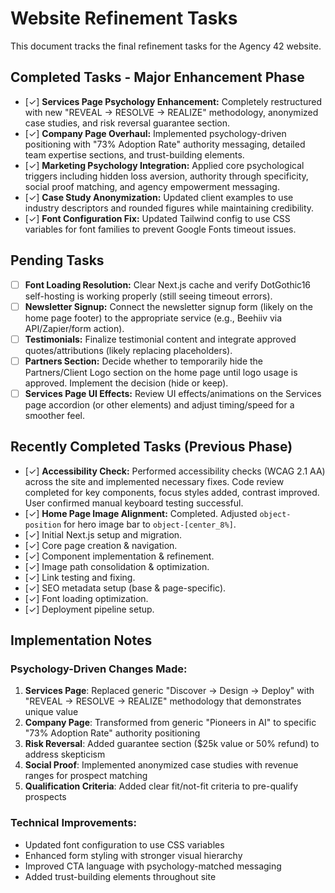 # Website Refinement Tasks

This document tracks the final refinement tasks for the Agency 42 website.

## Completed Tasks - Major Enhancement Phase

- [✓] **Services Page Psychology Enhancement:** Completely restructured with new "REVEAL → RESOLVE → REALIZE" methodology, anonymized case studies, and risk reversal guarantee section.
- [✓] **Company Page Overhaul:** Implemented psychology-driven positioning with "73% Adoption Rate" authority messaging, detailed team expertise sections, and trust-building elements.
- [✓] **Marketing Psychology Integration:** Applied core psychological triggers including hidden loss aversion, authority through specificity, social proof matching, and agency empowerment messaging.
- [✓] **Case Study Anonymization:** Updated client examples to use industry descriptors and rounded figures while maintaining credibility.
- [✓] **Font Configuration Fix:** Updated Tailwind config to use CSS variables for font families to prevent Google Fonts timeout issues.

## Pending Tasks

- [ ] **Font Loading Resolution:** Clear Next.js cache and verify DotGothic16 self-hosting is working properly (still seeing timeout errors).
- [ ] **Newsletter Signup:** Connect the newsletter signup form (likely on the home page footer) to the appropriate service (e.g., Beehiiv via API/Zapier/form action).
- [ ] **Testimonials:** Finalize testimonial content and integrate approved quotes/attributions (likely replacing placeholders).
- [ ] **Partners Section:** Decide whether to temporarily hide the Partners/Client Logo section on the home page until logo usage is approved. Implement the decision (hide or keep).
- [ ] **Services Page UI Effects:** Review UI effects/animations on the Services page accordion (or other elements) and adjust timing/speed for a smoother feel.

## Recently Completed Tasks (Previous Phase)

- [✓] **Accessibility Check:** Performed accessibility checks (WCAG 2.1 AA) across the site and implemented necessary fixes. Code review completed for key components, focus styles added, contrast improved. User confirmed manual keyboard testing successful.
- [✓] **Home Page Image Alignment:** Completed. Adjusted `object-position` for hero image bar to `object-[center_8%]`.
- [✓] Initial Next.js setup and migration.
- [✓] Core page creation & navigation.
- [✓] Component implementation & refinement.
- [✓] Image path consolidation & optimization.
- [✓] Link testing and fixing.
- [✓] SEO metadata setup (base & page-specific).
- [✓] Font loading optimization.
- [✓] Deployment pipeline setup.

## Implementation Notes

### Psychology-Driven Changes Made:
1. **Services Page**: Replaced generic "Discover → Design → Deploy" with "REVEAL → RESOLVE → REALIZE" methodology that demonstrates unique value
2. **Company Page**: Transformed from generic "Pioneers in AI" to specific "73% Adoption Rate" authority positioning
3. **Risk Reversal**: Added guarantee section ($25k value or 50% refund) to address skepticism
4. **Social Proof**: Implemented anonymized case studies with revenue ranges for prospect matching
5. **Qualification Criteria**: Added clear fit/not-fit criteria to pre-qualify prospects

### Technical Improvements:
- Updated font configuration to use CSS variables
- Enhanced form styling with stronger visual hierarchy
- Improved CTA language with psychology-matched messaging
- Added trust-building elements throughout site